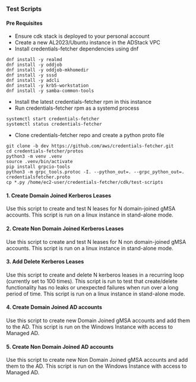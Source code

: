 ### Test Scripts 

#### Pre Requisites
- Ensure cdk stack is deployed to your personal account
- Create a new AL2023/Ubuntu instance in the ADStack VPC
- Install credentials-fetcher dependencies using dnf
```aiignore
dnf install -y realmd
dnf install -y oddjob
dnf install -y oddjob-mkhomedir
dnf install -y sssd
dnf install -y adcli
dnf install -y krb5-workstation
dnf install -y samba-common-tools
```
- Install the latest credentials-fetcher rpm in this instance
- Run credentials-fetcher rpm as a systemd process
```aiignore
systemctl start credentials-fetcher
systemctl status credentials-fetcher
```
- Clone credentials-fetcher repo and create a python proto file
```aiignore
git clone -b dev https://github.com/aws/credentials-fetcher.git
cd credentials-fetcher/protos
python3 -m venv .venv
source .venv/bin/activate
pip install grpcio-tools
python3 -m grpc_tools.protoc -I. --python_out=. --grpc_python_out=. 
credentialsfetcher.proto
cp *.py /home/ec2-user/credentials-fetcher/cdk/test-scripts
```

#### 1. Create Domain Joined Kerberos Leases

Use this script to create and test N leases for N domain-joined gMSA 
accounts. This script is run on a linux instance in stand-alone mode.

#### 2. Create Non Domain Joined Kerberos Leases

Use this script to create and test N leases for N non domain-joined gMSA
accounts. This script is run on a linux instance in stand-alone mode.

#### 3. Add Delete Kerberos Leases

Use this script to create and delete N kerberos leases in a recurring loop 
(currently set to 100 times). This script is run to test that create/delete 
functionality has no leaks or unexpected failures when run over a long 
period of time. This script is run on a linux instance in stand-alone mode.

#### 4. Create Domain Joined AD accounts

Use this script to create new Domain Joined gMSA accounts and add them to 
the AD. This script is run on the Windows Instance with access to Managed AD.

#### 5. Create Non Domain Joined AD accounts

Use this script to create new Non Domain Joined gMSA accounts and add them to
the AD. This script is run on the Windows Instance with access to Managed AD.